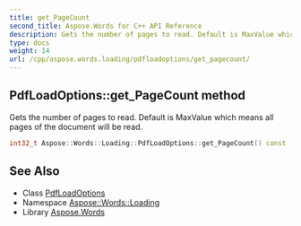 ```yaml
---
title: get_PageCount
second_title: Aspose.Words for C++ API Reference
description: Gets the number of pages to read. Default is MaxValue which means all pages of the document will be read.
type: docs
weight: 14
url: /cpp/aspose.words.loading/pdfloadoptions/get_pagecount/
---
```

## PdfLoadOptions::get_PageCount method


Gets the number of pages to read. Default is MaxValue which means all pages of the document will be read.

```cpp
int32_t Aspose::Words::Loading::PdfLoadOptions::get_PageCount() const
```

## See Also

* Class [PdfLoadOptions](../)
* Namespace [Aspose::Words::Loading](../../)
* Library [Aspose.Words](../../../)
